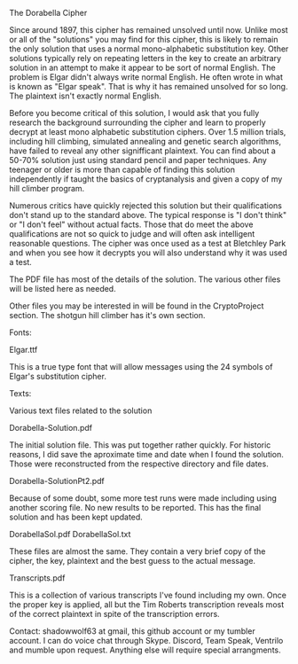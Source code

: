 The Dorabella Cipher

Since around 1897, this cipher has remained unsolved until now. Unlike most or all of the "solutions" you may find for this cipher, this is likely to remain the only solution that uses a normal mono-alphabetic substitution key. Other solutions typically rely on repeating letters in the key to create an arbitrary solution in an attempt to make it appear to be sort of normal English. The problem is Elgar didn't always write normal English. He often wrote in what is known as "Elgar speak". That is why it has remained unsolved for so long. The plaintext isn't exactly normal English.

Before you become critical of this solution, I would ask that you fully research the background surrounding the cipher and learn to properly decrypt at least mono alphabetic substitution ciphers. Over 1.5 million trials, including hill climbing, simulated annealing and genetic search algorithms, have failed to reveal any other signifficant plaintext. You can find about a 50-70% solution just using standard pencil and paper techniques. Any teenager or older is more than capable of finding this solution independently if taught the basics of cryptanalysis and given a copy of my hill climber program.

Numerous critics have quickly rejected this solution but their qualifications don't stand up to the standard above. The typical response is "I don't think" or "I don't feel" without actual facts. Those that do meet the above qualifications are not so quick to judge and will often ask intelligent reasonable questions. The cipher was once used as a test at Bletchley Park and when you see how it decrypts you will also understand why it was used a test.

The PDF file has most of the details of the solution. The various other files will be listed here as needed.


Other files you may be interested in will be found in the CryptoProject section. The shotgun hill climber has it's own section.


Fonts:

Elgar.ttf

This is a true type font that will allow messages using the 24 symbols of Elgar's substitution cipher.


Texts:

Various text files related to the solution


Dorabella-Solution.pdf

The initial solution file. This was put together rather quickly. For historic reasons, I did
save the aproximate time and date when I found the solution. Those were reconstructed from the
respective directory and file dates.


Dorabella-SolutionPt2.pdf

Because of some doubt, some more test runs were made including using another scoring file.
No new results to be reported. This has the final solution and has been kept updated.


DorabellaSol.pdf
DorabellaSol.txt

These files are almost the same. They contain a very brief copy of the cipher, the key, plaintext
and the best guess to the actual message.

Transcripts.pdf

This is a collection of various transcripts I've found including my own. Once the proper key is applied, all but the Tim Roberts transcription reveals most of the correct plaintext in spite of the transcription errors.

Contact: shadowwolf63 at gmail, this github account or my tumbler account.
I can do voice chat through Skype. Discord, Team Speak, Ventrilo and mumble upon request.
Anything else will require special arrangments.
